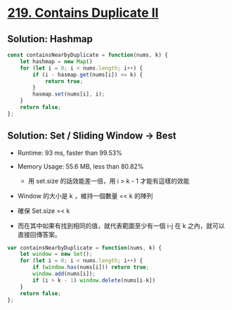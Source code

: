 # [219. Contains Duplicate II](https://leetcode.com/problems/contains-duplicate-ii/)

## Solution: Hashmap
```js
const containsNearbyDuplicate = function(nums, k) {
    let hashmap = new Map()
    for (let i = 0; i < nums.length; i++) {
        if (i - hasmap.get(nums[i]) <= k) {
            return true;
        }
        hasmap.set(nums[i], i);
    }
    return false;
};
```

## Solution: Set / Sliding Window -> Best
- Runtime: 93 ms, faster than 99.53%
- Memory Usage: 55.6 MB, less than 80.82%
  - 用 set.size 的話效能差一倍，用 i > k - 1 才能有這樣的效能

- Window 的大小是 k ，維持一個數量 =< k 的陣列
- 確保 Set.size =< k
- 而在其中如果有找到相同的值，就代表範圍至少有一個 i-j 在 k 之內，就可以直接回傳答案。

```js
var containsNearbyDuplicate = function(nums, k) {
    let window = new Set();
    for (let i = 0; i < nums.length; i++) {
        if (window.has(nums[i])) return true;
        window.add(nums[i]);
        if (i > k - 1) window.delete(nums[i-k])
    }
    return false;
};
```
